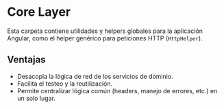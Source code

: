 # Core Layer

Esta carpeta contiene utilidades y helpers globales para la aplicación Angular, como el helper genérico para peticiones HTTP (`HttpHelper`).

## Ventajas
- Desacopla la lógica de red de los servicios de dominio.
- Facilita el testeo y la reutilización.
- Permite centralizar lógica común (headers, manejo de errores, etc.) en un solo lugar.
